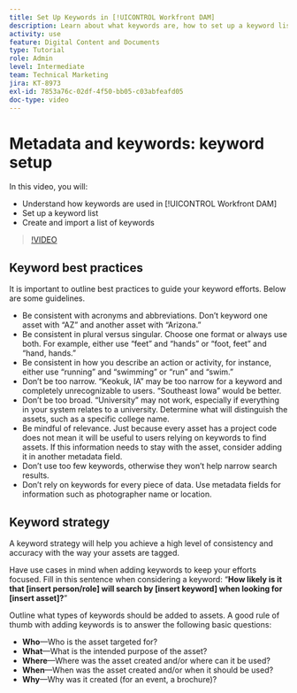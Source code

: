 ```yaml
---
title: Set Up Keywords in [!UICONTROL Workfront DAM]
description: Learn about what keywords are, how to set up a keyword list, and how to create and import a list of keywords in [!UICONTROL Workfront DAM].
activity: use
feature: Digital Content and Documents
type: Tutorial
role: Admin
level: Intermediate
team: Technical Marketing
jira: KT-8973
exl-id: 7853a76c-02df-4f50-bb05-c03abfeafd05
doc-type: video
---
```

# Metadata and keywords: keyword setup

In this video, you will:

* Understand how keywords are used in [!UICONTROL Workfront DAM]
* Set up a keyword list
* Create and import a list of keywords

>[!VIDEO](https://video.tv.adobe.com/v/335236/?quality=12&learn=on)

## Keyword best practices

It is important to outline best practices to guide your keyword efforts. Below are some guidelines.

* Be consistent with acronyms and abbreviations. Don’t keyword one asset with “AZ” and another asset with “Arizona.”
* Be consistent in plural versus singular. Choose one format or always use both. For example, either use “feet” and “hands” or “foot, feet” and “hand, hands.”
* Be consistent in how you describe an action or activity, for instance, either use “running” and “swimming” or “run” and “swim.”
* Don’t be too narrow. “Keokuk, IA” may be too narrow for a keyword and completely unrecognizable to users. “Southeast Iowa” would be better.
* Don’t be too broad. “University” may not work, especially if everything in your system relates to a university. Determine what will distinguish the assets, such as a specific college name.
* Be mindful of relevance. Just because every asset has a project code does not mean it will be useful to users relying on keywords to find assets. If this information needs to stay with the asset, consider adding it in another metadata field.
* Don’t use too few keywords, otherwise they won’t help narrow search results.
* Don’t rely on keywords for every piece of data. Use metadata fields for information such as photographer name or location.

## Keyword strategy

A keyword strategy will help you achieve a high level of consistency and accuracy with the way your assets are tagged.

Have use cases in mind when adding keywords to keep your efforts focused. Fill in this sentence when considering a keyword: “**How likely is it that [insert person/role] will search by [insert keyword] when looking for [insert asset]?**”

Outline what types of keywords should be added to assets. A good rule of thumb with adding keywords is to answer the following basic questions:

* **Who**—Who is the asset targeted for?
* **What**—What is the intended purpose of the asset?
* **Where**—Where was the asset created and/or where can it be used?
* **When**—When was the asset created and/or when it should be used?
* **Why**—Why was it created (for an event, a brochure)?
